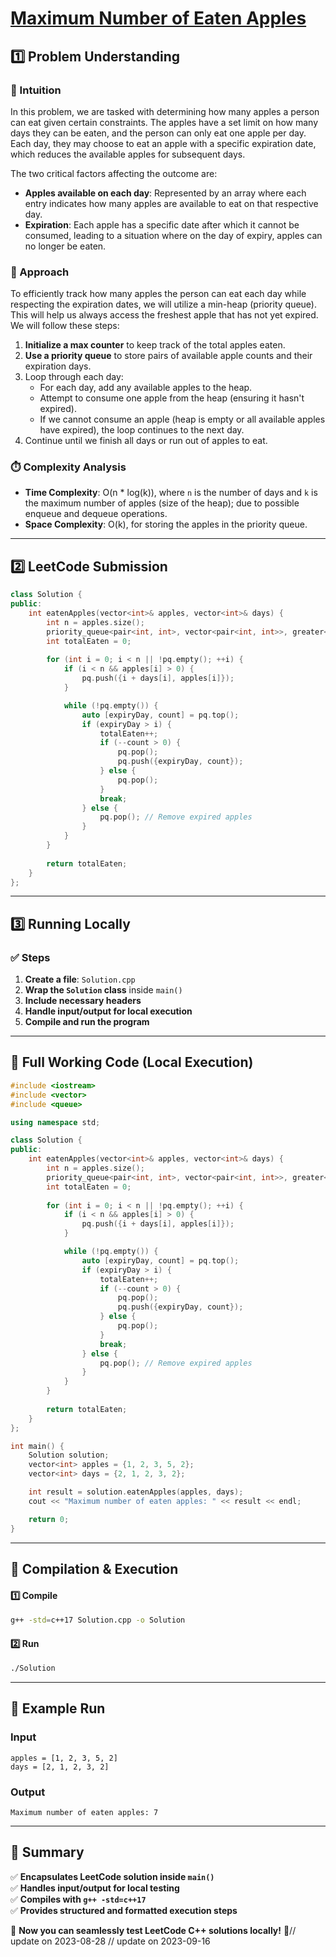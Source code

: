# **[Maximum Number of Eaten Apples](https://leetcode.com/problems/maximum-number-of-eaten-apples/description/)**  

## **1️⃣ Problem Understanding**  
### **📌 Intuition**  
In this problem, we are tasked with determining how many apples a person can eat given certain constraints. The apples have a set limit on how many days they can be eaten, and the person can only eat one apple per day. Each day, they may choose to eat an apple with a specific expiration date, which reduces the available apples for subsequent days. 

The two critical factors affecting the outcome are:
- **Apples available on each day**: Represented by an array where each entry indicates how many apples are available to eat on that respective day.
- **Expiration**: Each apple has a specific date after which it cannot be consumed, leading to a situation where on the day of expiry, apples can no longer be eaten.

### **🚀 Approach**  
To efficiently track how many apples the person can eat each day while respecting the expiration dates, we will utilize a min-heap (priority queue). This will help us always access the freshest apple that has not yet expired. We will follow these steps:

1. **Initialize a max counter** to keep track of the total apples eaten.
2. **Use a priority queue** to store pairs of available apple counts and their expiration days.
3. Loop through each day:
   - For each day, add any available apples to the heap.
   - Attempt to consume one apple from the heap (ensuring it hasn't expired).
   - If we cannot consume an apple (heap is empty or all available apples have expired), the loop continues to the next day.
4. Continue until we finish all days or run out of apples to eat.
 
### **⏱️ Complexity Analysis**  
- **Time Complexity**: O(n * log(k)), where `n` is the number of days and `k` is the maximum number of apples (size of the heap); due to possible enqueue and dequeue operations.
- **Space Complexity**: O(k), for storing the apples in the priority queue.

---  

## **2️⃣ LeetCode Submission**  
```cpp
class Solution {
public:
    int eatenApples(vector<int>& apples, vector<int>& days) {
        int n = apples.size();
        priority_queue<pair<int, int>, vector<pair<int, int>>, greater<pair<int, int>>> pq;
        int totalEaten = 0;
        
        for (int i = 0; i < n || !pq.empty(); ++i) {
            if (i < n && apples[i] > 0) {
                pq.push({i + days[i], apples[i]});
            }

            while (!pq.empty()) {
                auto [expiryDay, count] = pq.top();
                if (expiryDay > i) {
                    totalEaten++;
                    if (--count > 0) {
                        pq.pop();
                        pq.push({expiryDay, count});
                    } else {
                        pq.pop();
                    }
                    break;
                } else {
                    pq.pop(); // Remove expired apples
                }
            }
        }
        
        return totalEaten;
    }
};
```  

---  

## **3️⃣ Running Locally**  
### **✅ Steps**  
1. **Create a file**: `Solution.cpp`  
2. **Wrap the `Solution` class** inside `main()`  
3. **Include necessary headers**  
4. **Handle input/output for local execution**  
5. **Compile and run the program**  

---  

## **📝 Full Working Code (Local Execution)**  
```cpp
#include <iostream>
#include <vector>
#include <queue>

using namespace std;

class Solution {
public:
    int eatenApples(vector<int>& apples, vector<int>& days) {
        int n = apples.size();
        priority_queue<pair<int, int>, vector<pair<int, int>>, greater<pair<int, int>>> pq;
        int totalEaten = 0;
        
        for (int i = 0; i < n || !pq.empty(); ++i) {
            if (i < n && apples[i] > 0) {
                pq.push({i + days[i], apples[i]});
            }

            while (!pq.empty()) {
                auto [expiryDay, count] = pq.top();
                if (expiryDay > i) {
                    totalEaten++;
                    if (--count > 0) {
                        pq.pop();
                        pq.push({expiryDay, count});
                    } else {
                        pq.pop();
                    }
                    break;
                } else {
                    pq.pop(); // Remove expired apples
                }
            }
        }
        
        return totalEaten;
    }
};

int main() {
    Solution solution;
    vector<int> apples = {1, 2, 3, 5, 2};
    vector<int> days = {2, 1, 2, 3, 2};

    int result = solution.eatenApples(apples, days);
    cout << "Maximum number of eaten apples: " << result << endl;

    return 0;
}
```  

---  

## **🔧 Compilation & Execution**  
#### **1️⃣ Compile**  
```bash
g++ -std=c++17 Solution.cpp -o Solution
```  

#### **2️⃣ Run**  
```bash
./Solution
```  

---  

## **🎯 Example Run**  
### **Input**  
```
apples = [1, 2, 3, 5, 2]
days = [2, 1, 2, 3, 2]
```  
### **Output**  
```
Maximum number of eaten apples: 7
```  

---  

## **📌 Summary**  
✅ **Encapsulates LeetCode solution inside `main()`**  
✅ **Handles input/output for local testing**  
✅ **Compiles with `g++ -std=c++17`**  
✅ **Provides structured and formatted execution steps**  

🚀 **Now you can seamlessly test LeetCode C++ solutions locally!** 🚀// update on 2023-08-28
// update on 2023-09-16
